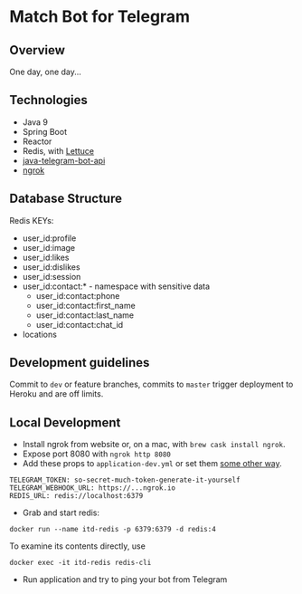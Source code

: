 # Match Bot for Telegram

## Overview

One day, one day...

## Technologies

- Java 9
- Spring Boot
- Reactor
- Redis, with [Lettuce](https://lettuce.io/core/release/reference/)
- [java-telegram-bot-api](https://github.com/pengrad/java-telegram-bot-api)
- [ngrok](https://ngrok.com/)

## Database Structure

Redis KEYs:
- user_id:profile
- user_id:image
- user_id:likes
- user_id:dislikes
- user_id:session
- user_id:contact:* - namespace with sensitive data
    * user_id:contact:phone
    * user_id:contact:first_name
    * user_id:contact:last_name
    * user_id:contact:chat_id
- locations

## Development guidelines

Commit to `dev` or feature branches, commits to `master` trigger deployment to Heroku and are off limits.

## Local Development

- Install ngrok from website or, on a mac, with `brew cask install ngrok`.
- Expose port 8080 with `ngrok http 8080`
- Add these props to `application-dev.yml` or set them
[some other way](https://docs.spring.io/spring-boot/docs/current/reference/html/boot-features-external-config.html).
```
TELEGRAM_TOKEN: so-secret-much-token-generate-it-yourself
TELEGRAM_WEBHOOK_URL: https://...ngrok.io
REDIS_URL: redis://localhost:6379
```
- Grab and start redis:
```
docker run --name itd-redis -p 6379:6379 -d redis:4
```

To examine its contents directly, use
```
docker exec -it itd-redis redis-cli
```

- Run application and try to ping your bot from Telegram
